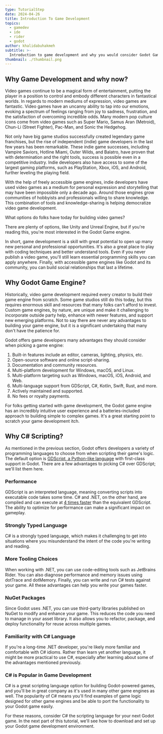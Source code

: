 ```yaml
---
type: TutorialStep
date: 2024-04-26
title: Introduction To Game Development
topics:
  - gamedev
  - ide
  - rider
  - godot
author: khalidabuhakmeh
subtitle: >-
  Introduction to game development and why you would consider Godot Game Engine and C# for your game.
thumbnail: ./thumbnail.png
---
```


## Why Game Development and why now?

Video games continue to be a magical form of entertainment, putting the player in a position to control and embody different characters in fantastical worlds. In regards to modern mediums of expression, video games are fantastic. Video games have an uncanny ability to tap into our emotions, evoking a spectrum of feelings ranging from joy to sadness, frustration, and the satisfaction of overcoming incredible odds. Many modern pop culture icons come from video games such as Super Mario, Samus Aran (Metroid), Chun-Li (Street Fighter), Pac-Man, and Sonic the Hedgehog.

Not only have big game studios successfully created legendary game franchises, but the rise of independent (indie) game developers in the last few years has been remarkable. These indie game successes, including Vampire Saviors, Hotline Miami, Outer Wilds, and Balatro, have proven that with determination and the right tools, success is possible even in a competitive industry. Indie developers also have access to some of the largest gaming platforms, such as PlayStation, Xbox, iOS, and Android, further leveling the playing field.

With the help of freely accessible game engines, indie developers have used video games as a medium for personal expression and storytelling that may have been impossible only a decade ago. Around those engines grow communities of hobbyists and professionals willing to share knowledge. This combination of tools and knowledge-sharing is helping democratize video game development.

What options do folks have today for building video games?

There are plenty of options, like Unity and Unreal Engine, but if you're reading this, you're most interested in the Godot Game engine.

In short, game development is a skill with great potential to open up many new personal and professional opportunities. It's also a great place to play with coding techniques and better understand tools. Even if you never publish a video game, you'll still learn essential programming skills you can apply anywhere. Finally, with accessible game engines like Godot and its community, you can build social relationships that last a lifetime.

## Why Godot Game Engine?

Historically, video game development required every creator to build their game engine from scratch. Some game studios still do this today, but this requires enormous skill and resources that many folks can't afford to invest. Custom game engines, by nature, are unique and make it challenging to incorporate outside party help, enhance with newer features, and support new emerging platforms. Not to say there are never any advantages to building your game engine, but it is a significant undertaking that many don't have the patience for.

Godot offers game developers many advantages they should consider when picking a game engine:

1. Built-in features include an editor, cameras, lighting, physics, etc.
2. Open-source software and online script-sharing.
3. Documentation and community resources.
4. Multi-platform development for Windows, macOS, and Linux.
5. Multi-platform targeting such as Windows, macOS, iOS, Android, and Web.
6. Multi-language support from GDScript, C#, Kotlin, Swift, Rust, and more.
7. Actively maintained and supported.
8. No fees or royalty payments.

For folks getting started with game development, the Godot game engine has an incredibly intuitive user experience and a batteries-included approach to building simple to complex games. It's a great starting point to scratch your game development itch.

## Why C# Scripting?

As mentioned in the previous section, Godot offers developers a variety of programming languages to choose from when scripting their game's logic. The default option is [GDScript, a Python-like language](https://docs.godotengine.org/en/stable/tutorials/scripting/gdscript/gdscript_basics.html) with first-class support in Godot. There are a few advantages to picking C# over GDScript; we'll list them here.

### Performance

GDScript is an interpreted language, meaning converting scripts into executable code takes some time. C# and .NET, on the other hand, are compiled and can execute at [4 times faster](https://docs.godotengine.org/en/stable/tutorials/scripting/c_sharp/c_sharp_basics.html#performance-of-c-in-godot) than the equivalent GDScript. The ability to optimize for performance can make a significant impact on gameplay.

### Strongly Typed Language

C# is a strongly typed language, which makes it challenging to get into situations where you misunderstand the intent of the code you're writing and reading.

### More Tooling Choices

When working with .NET, you can use code-editing tools such as JetBrains Rider. You can also diagnose performance and memory issues using dotTrace and dotMemory. Finally, you can write and run C# tests against your game. All these advantages can help you write your games faster.

### NuGet Packages

Since Godot uses .NET, you can use third-party libraries published on NuGet to modify and enhance your game. This reduces the code you need to manage in your asset library. It also allows you to refactor, package, and deploy functionality for reuse across multiple games.

### Familiarity with C# Language

If you're a long-time .NET developer, you're likely more familiar and comfortable with C# idioms. Rather than learn yet another language, it might be more practical to use C#, especially after learning about some of the advantages mentioned previously.

### C# is Popular in Game Development

C# is a great scripting language option for building Godot-powered games, and you'll be in great company as it's used in many other game engines as well. The popularity of C# means you'll find examples of game logic designed for other game engines and be able to port the functionality to your Godot game easily.

For these reasons, consider C# the scripting language for your next Godot game. In the next part of this tutorial, we'll see how to download and set up your Godot game development environment.
